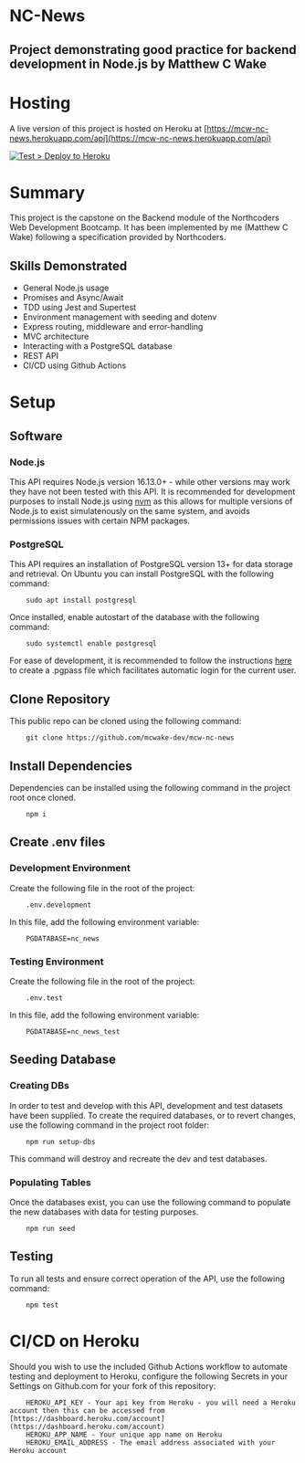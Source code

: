 # NC-News

## Project demonstrating good practice for backend development in Node.js by Matthew C Wake

# Hosting

A live version of this project is hosted on Heroku at [https://mcw-nc-news.herokuapp.com/api](https://mcw-nc-news.herokuapp.com/api)

[![Test > Deploy to Heroku](https://github.com/mcwake-dev/mcw-nc-news/actions/workflows/test-and-deploy.yml/badge.svg)](https://github.com/mcwake-dev/mcw-nc-news/actions/workflows/test-and-deploy.yml)

# Summary

This project is the capstone on the Backend module of the Northcoders Web Development Bootcamp. It has been implemented by me (Matthew C Wake) following a specification provided by Northcoders.

## Skills Demonstrated

- General Node.js usage
- Promises and Async/Await
- TDD using Jest and Supertest
- Environment management with seeding and dotenv
- Express routing, middleware and error-handling
- MVC architecture
- Interacting with a PostgreSQL database
- REST API
- CI/CD using Github Actions

# Setup

## Software

### Node.js

This API requires Node.js version 16.13.0+ - while other versions may work they have not been tested with this API. It is recommended for development purposes to install Node.js using [nvm](https://github.com/nvm-sh/nvm) as this allows for multiple versions of Node.js to exist simulatenously on the same system, and avoids permissions issues with certain NPM packages.

### PostgreSQL

This API requires an installation of PostgreSQL version 13+ for data storage and retrieval. On Ubuntu you can install PostgreSQL with the following command:

```
    sudo apt install postgresql
```

Once installed, enable autostart of the database with the following command:

```
    sudo systemctl enable postgresql
```

For ease of development, it is recommended to follow the instructions [here](https://www.postgresql.org/docs/9.3/libpq-pgpass.html) to create a .pgpass file which facilitates automatic login for the current user.

## Clone Repository

This public repo can be cloned using the following command:

```
    git clone https://github.com/mcwake-dev/mcw-nc-news
```

## Install Dependencies

Dependencies can be installed using the following command in the project root once cloned.

```
    npm i
```

## Create .env files

### Development Environment

Create the following file in the root of the project:

```
    .env.development
```

In this file, add the following environment variable:

```
    PGDATABASE=nc_news
```

### Testing Environment

Create the following file in the root of the project:

```
    .env.test
```

In this file, add the following environment variable:

```
    PGDATABASE=nc_news_test
```

## Seeding Database

### Creating DBs

In order to test and develop with this API, development and test datasets have been supplied. To create the required databases, or to revert changes, use the following command in the project root folder:

```
    npm run setup-dbs
```

This command will destroy and recreate the dev and test databases.

### Populating Tables

Once the databases exist, you can use the following command to populate the new databases with data for testing purposes.

```
    npm run seed
```

## Testing

To run all tests and ensure correct operation of the API, use the following command:

```
    npm test
```

# CI/CD on Heroku

Should you wish to use the included Github Actions workflow to automate testing and deployment to Heroku, configure the following Secrets in your Settings on Github.com for your fork of this repository:

```
    HEROKU_API_KEY - Your api key from Heroku - you will need a Heroku account then this can be accessed from [https://dashboard.heroku.com/account](https://dashboard.heroku.com/account)
    HEROKU_APP_NAME - Your unique app name on Heroku
    HEROKU_EMAIL_ADDRESS - The email address associated with your Heroku account
```
